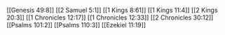 [[Genesis 49:8]]
[[2 Samuel 5:1]]
[[1 Kings 8:61]]
[[1 Kings 11:4]]
[[2 Kings 20:3]]
[[1 Chronicles 12:17]]
[[1 Chronicles 12:33]]
[[2 Chronicles 30:12]]
[[Psalms 101:2]]
[[Psalms 110:3]]
[[Ezekiel 11:19]]
